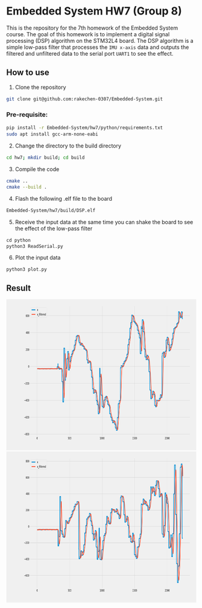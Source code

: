 # Embedded System HW7 (Group 8)

This is the repository for the 7th homework of the Embedded System course. The goal of this homework is to implement a digital signal processing (DSP) algorithm on the STM32L4 board. The DSP algorithm is a simple low-pass filter that processes the `IMU x-axis` data and outputs the filtered and unfiltered data to the serial port `UART1` to see the effect.

## How to use
1. Clone the repository

```bash
git clone git@github.com:rakechen-0307/Embedded-System.git
```
### Pre-requisite:
```bash
pip install -r Embedded-System/hw7/python/requirements.txt
sudo apt install gcc-arm-none-eabi
```

2. Change the directory to the build directory

```bash
cd hw7; mkdir build; cd build
```
3. Compile the code

```bash
cmake ..
cmake --build .
```
4. Flash the following .elf file to the board

```bash
Embedded-System/hw7/build/DSP.elf
```
5. Receive the input data at the same time you can shake the board to see the effect of the low-pass filter
```
cd python
python3 ReadSerial.py
```
6. Plot the input data
```
python3 plot.py
```

## Result
<img src="image/Figure_1.png" width="800" height="400">
<img src="image/Figure_2.png" width="800" height="400">